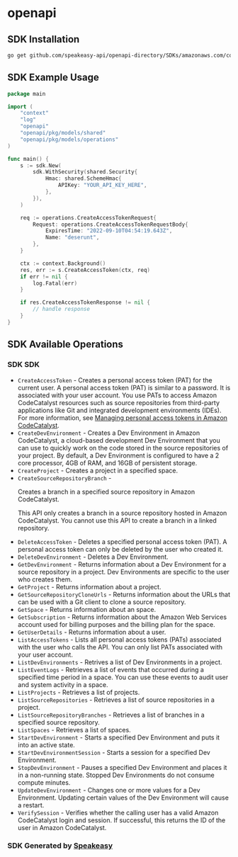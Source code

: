 # openapi

<!-- Start SDK Installation -->
## SDK Installation

```bash
go get github.com/speakeasy-api/openapi-directory/SDKs/amazonaws.com/codecatalyst/2022-09-28/go
```
<!-- End SDK Installation -->

## SDK Example Usage
<!-- Start SDK Example Usage -->
```go
package main

import (
    "context"
    "log"
    "openapi"
    "openapi/pkg/models/shared"
    "openapi/pkg/models/operations"
)

func main() {
    s := sdk.New(
        sdk.WithSecurity(shared.Security{
            Hmac: shared.SchemeHmac{
                APIKey: "YOUR_API_KEY_HERE",
            },
        }),
    )

    req := operations.CreateAccessTokenRequest{
        Request: operations.CreateAccessTokenRequestBody{
            ExpiresTime: "2022-09-10T04:54:19.643Z",
            Name: "deserunt",
        },
    }

    ctx := context.Background()
    res, err := s.CreateAccessToken(ctx, req)
    if err != nil {
        log.Fatal(err)
    }

    if res.CreateAccessTokenResponse != nil {
        // handle response
    }
}
```
<!-- End SDK Example Usage -->

<!-- Start SDK Available Operations -->
## SDK Available Operations

### SDK SDK

* `CreateAccessToken` - Creates a personal access token (PAT) for the current user. A personal access token (PAT) is similar to a password. It is associated with your user account. You use PATs to access Amazon CodeCatalyst resources such as source repositories from third-party applications like Git and integrated development environments (IDEs). For more information, see <a href="https://docs.aws.amazon.com/codecatalyst/latest/userguide/ipa-tokens-keys.html">Managing personal access tokens in Amazon CodeCatalyst</a>.
* `CreateDevEnvironment` - Creates a Dev Environment in Amazon CodeCatalyst, a cloud-based development Dev Environment that you can use to quickly work on the code stored in the source repositories of your project. By default, a Dev Environment is configured to have a 2 core processor, 4GB of RAM, and 16GB of persistent storage. 
* `CreateProject` - Creates a project in a specified space.
* `CreateSourceRepositoryBranch` - <p>Creates a branch in a specified source repository in Amazon CodeCatalyst. </p> <note> <p>This API only creates a branch in a source repository hosted in Amazon CodeCatalyst. You cannot use this API to create a branch in a linked repository.</p> </note>
* `DeleteAccessToken` - Deletes a specified personal access token (PAT). A personal access token can only be deleted by the user who created it.
* `DeleteDevEnvironment` - Deletes a Dev Environment. 
* `GetDevEnvironment` - Returns information about a Dev Environment for a source repository in a project. Dev Environments are specific to the user who creates them.
* `GetProject` - Returns information about a project.
* `GetSourceRepositoryCloneUrls` - Returns information about the URLs that can be used with a Git client to clone a source repository.
* `GetSpace` - Returns information about an space.
* `GetSubscription` - Returns information about the Amazon Web Services account used for billing purposes and the billing plan for the space.
* `GetUserDetails` - Returns information about a user. 
* `ListAccessTokens` - Lists all personal access tokens (PATs) associated with the user who calls the API. You can only list PATs associated with your user account.
* `ListDevEnvironments` - Retrives a list of Dev Environments in a project.
* `ListEventLogs` - Retrieves a list of events that occurred during a specified time period in a space. You can use these events to audit user and system activity in a space.
* `ListProjects` - Retrieves a list of projects.
* `ListSourceRepositories` - Retrieves a list of source repositories in a project.
* `ListSourceRepositoryBranches` - Retrieves a list of branches in a specified source repository.
* `ListSpaces` - Retrieves a list of spaces.
* `StartDevEnvironment` - Starts a specified Dev Environment and puts it into an active state. 
* `StartDevEnvironmentSession` - Starts a session for a specified Dev Environment.
* `StopDevEnvironment` - Pauses a specified Dev Environment and places it in a non-running state. Stopped Dev Environments do not consume compute minutes.
* `UpdateDevEnvironment` - Changes one or more values for a Dev Environment. Updating certain values of the Dev Environment will cause a restart.
* `VerifySession` - Verifies whether the calling user has a valid Amazon CodeCatalyst login and session. If successful, this returns the ID of the user in Amazon CodeCatalyst.
<!-- End SDK Available Operations -->

### SDK Generated by [Speakeasy](https://docs.speakeasyapi.dev/docs/using-speakeasy/client-sdks)
